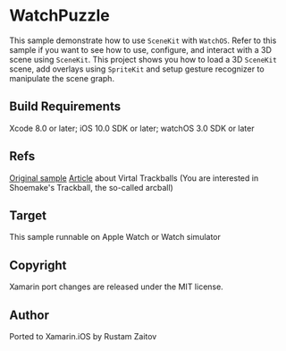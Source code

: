 # WatchPuzzle

This sample demonstrate how to use `SceneKit` with `WatchOS`. Refer to this sample if you want to see how to use, configure, and interact with a 3D scene using `SceneKit`. This project shows you how to load a 3D `SceneKit` scene, add overlays using `SpriteKit` and setup gesture recognizer to manipulate the scene graph.

Build Requirements
------------------

Xcode 8.0 or later; iOS 10.0 SDK or later; watchOS 3.0 SDK or later

Refs
----
[Original sample](https://developer.apple.com/library/prerelease/content/samplecode/WatchPuzzle/Introduction/Intro.html#//apple_ref/doc/uid/TP40017284)
[Article](http://www.diku.dk/~kash/papers/DSAGM2002_henriksen.pdf) about Virtal Trackballs (You are interested in Shoemake's Trackball, the so-called arcball)

Target
------
This sample runnable on Apple Watch or Watch simulator

Copyright
--------

Xamarin port changes are released under the MIT license.

Author
------

Ported to Xamarin.iOS by Rustam Zaitov
